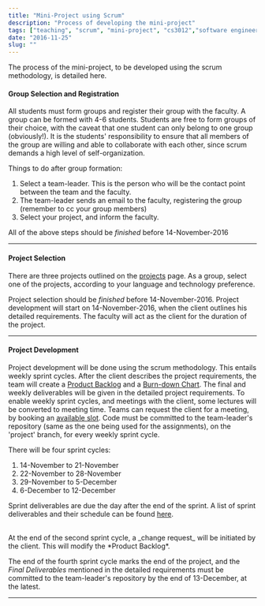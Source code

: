 ```yaml
---
title: "Mini-Project using Scrum"
description: "Process of developing the mini-project"
tags: ["teaching", "scrum", "mini-project", "cs3012","software engineering"]
date: "2016-11-25"
slug: ""
---
```


The process of the mini-project, to be developed using the scrum methodology, is 
detailed here.

<!--more-->

#### Group Selection and Registration
All students must form groups and register their group with the faculty. A group 
can be formed with 4-6 students. Students are free to form groups of their 
choice, with the caveat that one student can only belong to one group 
(obviously!). It is the students' responsibility to ensure that all members of 
the group are willing and able to collaborate with each other, since scrum 
demands a high level of self-organization. 

Things to do after group formation:

1. Select a team-leader. This is the person who will be the contact point 
   between the team and the faculty.
2. The team-leader sends an email to the faculty, registering the group 
   (remember to cc your group members)
3. Select your project, and inform the faculty.

All of the above steps should be *finished* before 14-November-2016 

<hr/>

#### Project Selection

There are three projects outlined on the [projects](/teaching/project-list) 
page.  As a group, select one of the projects, according to your language and 
technology preference. 

Project selection should be *finished* before 14-November-2016. Project 
development will start on 14-November-2016, when the client outlines his 
detailed requirements. The faculty will act as the client for the duration of 
the project.  

<hr/>

#### Project Development
Project development will be done using the scrum methodology. This entails 
weekly sprint cycles. After the client describes the project requirements, the 
team will create a <u>Product Backlog</u> and a <u>Burn-down Chart</u>. The 
final and weekly deliverables will be given in the detailed project 
requirements. To enable weekly sprint cycles, and meetings with the client, some 
lectures will be converted to meeting time. Teams can request the client for a 
meeting, by booking an [available slot](/teaching/client-meetings).  Code must 
be committed to the team-leader's repository (same as the one being used for the 
assignments), on the 'project' branch, for every weekly sprint cycle.

There will be four sprint cycles:

1. 14-November to 21-November
2. 22-November to 28-November
3. 29-November to 5-December
4. 6-December to 12-December

Sprint deliverables are due the day after the end of the sprint. A list of 
sprint deliverables and their schedule can be found 
[here](/teaching/scrum-schedule).

<br/>
At the end of the second sprint cycle, a _change request_ will be initiated by 
the client. This will modify the *Product Backlog*.
<br/>

The end of the fourth sprint cycle marks the end of the project, and the *Final 
Deliverables* mentioned in the detailed requirements must be committed to the 
team-leader's repository by the end of 13-December, at the latest.

<hr/>









